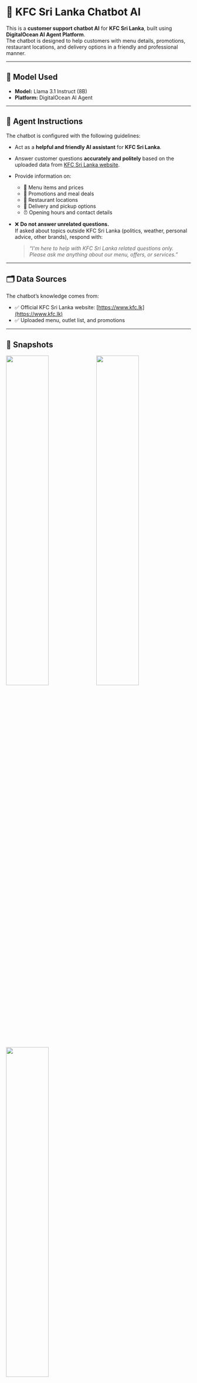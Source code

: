 # 🤖 KFC Sri Lanka Chatbot AI

This is a **customer support chatbot AI** for **KFC Sri Lanka**, built using **DigitalOcean AI Agent Platform**.  
The chatbot is designed to help customers with menu details, promotions, restaurant locations, and delivery options in a friendly and professional manner.

---

## 🧠 Model Used
- **Model:** Llama 3.1 Instruct (8B)
- **Platform:** DigitalOcean AI Agent

---

## 🎯 Agent Instructions
The chatbot is configured with the following guidelines:

- Act as a **helpful and friendly AI assistant** for **KFC Sri Lanka**.
- Answer customer questions **accurately and politely** based on the uploaded data from [KFC Sri Lanka website](https://www.kfc.lk).
- Provide information on:
  - 🍗 Menu items and prices  
  - 🎉 Promotions and meal deals  
  - 📍 Restaurant locations  
  - 🚚 Delivery and pickup options  
  - ⏰ Opening hours and contact details  

- ❌ **Do not answer unrelated questions.**  
  If asked about topics outside KFC Sri Lanka (politics, weather, personal advice, other brands), respond with:  
  > *“I'm here to help with KFC Sri Lanka related questions only. Please ask me anything about our menu, offers, or services.”*

---

## 🗂️ Data Sources
The chatbot’s knowledge comes from:
- ✅ Official KFC Sri Lanka website: [https://www.kfc.lk](https://www.kfc.lk)  
- ✅ Uploaded menu, outlet list, and promotions  

---

## 📸 Snapshots

<p float="left">
  <img src="https://raw.githubusercontent.com/sumudu-k/KFC-Sri-Lanka-Chatbot-AI/refs/heads/main/Snapshots%20%F0%9F%93%B8/f.png" width="48%" />
  <img src="https://raw.githubusercontent.com/sumudu-k/KFC-Sri-Lanka-Chatbot-AI/refs/heads/main/Snapshots%20%F0%9F%93%B8/ff.png" width="48%" />
</p>
<p float="left">
  <img src="https://raw.githubusercontent.com/sumudu-k/KFC-Sri-Lanka-Chatbot-AI/refs/heads/main/Snapshots%20%F0%9F%93%B8/fff.png" width="48%" />
</p>
<img src="https://raw.githubusercontent.com/sumudu-k/KFC-Sri-Lanka-Chatbot-AI/refs/heads/main/Snapshots%20%F0%9F%93%B8/config.png" width="96%" />



